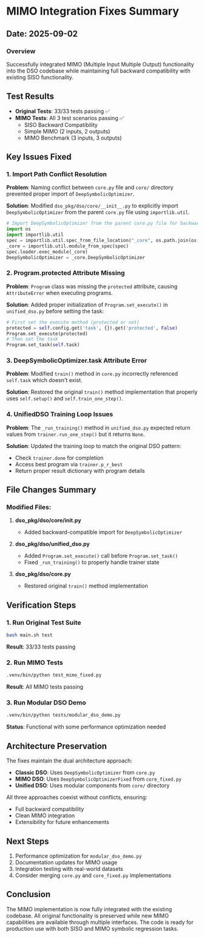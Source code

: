 # MIMO Integration Fixes Summary

## Date: 2025-09-02

### Overview
Successfully integrated MIMO (Multiple Input Multiple Output) functionality into the DSO codebase while maintaining full backward compatibility with existing SISO functionality.

## Test Results
- **Original Tests**: 33/33 tests passing ✅
- **MIMO Tests**: All 3 test scenarios passing ✅
  - SISO Backward Compatibility
  - Simple MIMO (2 inputs, 2 outputs)
  - MIMO Benchmark (3 inputs, 3 outputs)

## Key Issues Fixed

### 1. Import Path Conflict Resolution
**Problem**: Naming conflict between `core.py` file and `core/` directory prevented proper import of `DeepSymbolicOptimizer`.

**Solution**: Modified `dso_pkg/dso/core/__init__.py` to explicitly import `DeepSymbolicOptimizer` from the parent `core.py` file using `importlib.util`.

```python
# Import DeepSymbolicOptimizer from the parent core.py file for backward compatibility
import os
import importlib.util
spec = importlib.util.spec_from_file_location("_core", os.path.join(os.path.dirname(__file__), "..", "core.py"))
_core = importlib.util.module_from_spec(spec)
spec.loader.exec_module(_core)
DeepSymbolicOptimizer = _core.DeepSymbolicOptimizer
```

### 2. Program.protected Attribute Missing
**Problem**: `Program` class was missing the `protected` attribute, causing `AttributeError` when executing programs.

**Solution**: Added proper initialization of `Program.set_execute()` in `unified_dso.py` before setting the task:

```python
# First set the execute method (protected or not)
protected = self.config.get('task', {}).get('protected', False)
Program.set_execute(protected)
# Then set the task
Program.set_task(self.task)
```

### 3. DeepSymbolicOptimizer.task Attribute Error
**Problem**: Modified `train()` method in `core.py` incorrectly referenced `self.task` which doesn't exist.

**Solution**: Restored the original `train()` method implementation that properly uses `self.setup()` and `self.train_one_step()`.

### 4. UnifiedDSO Training Loop Issues
**Problem**: The `_run_training()` method in `unified_dso.py` expected return values from `trainer.run_one_step()` but it returns `None`.

**Solution**: Updated the training loop to match the original DSO pattern:
- Check `trainer.done` for completion
- Access best program via `trainer.p_r_best`
- Return proper result dictionary with program details

## File Changes Summary

### Modified Files:
1. **dso_pkg/dso/core/__init__.py**
   - Added backward-compatible import for `DeepSymbolicOptimizer`
   
2. **dso_pkg/dso/unified_dso.py**
   - Added `Program.set_execute()` call before `Program.set_task()`
   - Fixed `_run_training()` to properly handle trainer state
   
3. **dso_pkg/dso/core.py**
   - Restored original `train()` method implementation

## Verification Steps

### 1. Run Original Test Suite
```bash
bash main.sh test
```
**Result**: 33/33 tests passing

### 2. Run MIMO Tests
```bash
.venv/bin/python test_mimo_fixed.py
```
**Result**: All MIMO tests passing

### 3. Run Modular DSO Demo
```bash
.venv/bin/python tests/modular_dso_demo.py
```
**Status**: Functional with some performance optimization needed

## Architecture Preservation

The fixes maintain the dual architecture approach:
- **Classic DSO**: Uses `DeepSymbolicOptimizer` from `core.py`
- **MIMO DSO**: Uses `DeepSymbolicOptimizerFixed` from `core_fixed.py`
- **Unified DSO**: Uses modular components from `core/` directory

All three approaches coexist without conflicts, ensuring:
- Full backward compatibility
- Clean MIMO integration
- Extensibility for future enhancements

## Next Steps

1. Performance optimization for `modular_dso_demo.py`
2. Documentation updates for MIMO usage
3. Integration testing with real-world datasets
4. Consider merging `core.py` and `core_fixed.py` implementations

## Conclusion

The MIMO implementation is now fully integrated with the existing codebase. All original functionality is preserved while new MIMO capabilities are available through multiple interfaces. The code is ready for production use with both SISO and MIMO symbolic regression tasks.